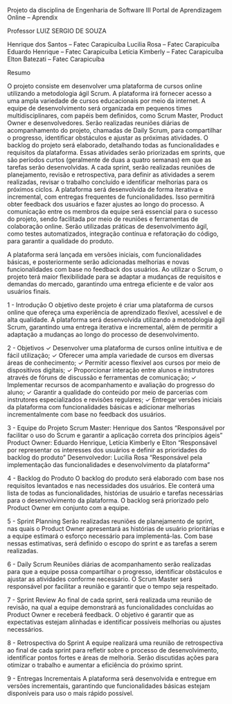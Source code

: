 Projeto da disciplina de Engenharia de Software III
Portal de Aprendizagem Online – Aprendix

Professor LUIZ SERGIO DE SOUZA

Henrique dos Santos – Fatec Carapicuíba
Lucilia Rosa – Fatec Carapicuíba
Eduardo Henrique – Fatec Carapicuíba
Letícia Kimberly – Fatec Carapicuíba
Elton Batezati – Fatec Carapicuíba

Resumo

O projeto consiste em desenvolver uma plataforma de cursos online utilizando a metodologia ágil Scrum. A plataforma irá fornecer acesso a uma ampla variedade de cursos educacionais por meio da internet. A equipe de desenvolvimento será organizada em pequenos times multidisciplinares, com papéis bem definidos, como Scrum Master, Product Owner e desenvolvedores.
Serão realizadas reuniões diárias de acompanhamento do projeto, chamadas de Daily Scrum, para compartilhar o progresso, identificar obstáculos e ajustar as próximas atividades. O backlog do projeto será elaborado, detalhando todas as funcionalidades e requisitos da plataforma. Essas atividades serão priorizadas em sprints, que são períodos curtos (geralmente de duas a quatro semanas) em que as tarefas serão desenvolvidas. A cada sprint, serão realizadas reuniões de planejamento, revisão e retrospectiva, para definir as atividades a serem realizadas, revisar o trabalho concluído e identificar melhorias para os próximos ciclos.
A plataforma será desenvolvida de forma iterativa e incremental, com entregas frequentes de funcionalidades. Isso permitirá obter feedback dos usuários e fazer ajustes ao longo do processo. A comunicação entre os membros da equipe será
essencial para o sucesso do projeto, sendo facilitada por meio de reuniões e ferramentas de colaboração online. Serão utilizadas práticas de desenvolvimento ágil, como testes automatizados, integração contínua e refatoração do código, para garantir a qualidade do produto.

A plataforma será lançada em versões iniciais, com funcionalidades básicas, e posteriormente serão adicionadas melhorias e novas funcionalidades com base no feedback dos usuários. Ao utilizar o Scrum, o projeto terá maior flexibilidade para se adaptar a mudanças de requisitos e demandas do mercado, garantindo uma entrega eficiente e de valor aos usuários finais.

1 - Introdução
O objetivo deste projeto é criar uma plataforma de cursos online que ofereça uma experiência de aprendizado flexível, acessível e de alta qualidade. A plataforma será desenvolvida utilizando a metodologia ágil Scrum, garantindo uma entrega iterativa e incremental, além de permitir a adaptação a mudanças ao longo do processo de desenvolvimento.

2 - Objetivos
✓ Desenvolver uma plataforma de cursos online intuitiva e de fácil utilização;
✓ Oferecer uma ampla variedade de cursos em diversas áreas de conhecimento;
✓ Permitir acesso flexível aos cursos por meio de dispositivos digitais;
✓ Proporcionar interação entre alunos e instrutores através de fóruns de discussão e ferramentas de comunicação;
✓ Implementar recursos de acompanhamento e avaliação do progresso do aluno;
✓ Garantir a qualidade do conteúdo por meio de parcerias com instrutores especializados e revisões regulares;
✓ Entregar versões iniciais da plataforma com funcionalidades básicas e adicionar melhorias incrementalmente com base no feedback dos usuários.

3 - Equipe do Projeto
Scrum Master: Henrique dos Santos
“Responsável por facilitar o uso do Scrum e garantir a aplicação correta dos princípios ágeis”
Product Owner: Eduardo Henrique, Letícia Kimberly e Elton
“Responsável por representar os interesses dos usuários e definir as prioridades do backlog do produto”
Desenvolvedor: Lucilia Rosa
“Responsável pela implementação das funcionalidades e desenvolvimento da plataforma”

4 - Backlog do Produto
O backlog do produto será elaborado com base nos requisitos levantados e nas necessidades dos usuários. Ele conterá uma lista de todas as funcionalidades, histórias de usuário e tarefas necessárias para o desenvolvimento da plataforma. O backlog será priorizado pelo Product Owner em conjunto com a equipe.

5 - Sprint Planning
Serão realizadas reuniões de planejamento de sprint, nas quais o Product Owner apresentará as histórias de usuário prioritárias e a equipe estimará o esforço necessário para implementá-las. Com base nessas estimativas, será definido o escopo do sprint e as tarefas a serem realizadas.

6 - Daily Scrum
Reuniões diárias de acompanhamento serão realizadas para que a equipe possa compartilhar o progresso, identificar obstáculos e ajustar as atividades conforme necessário. O Scrum Master será responsável por facilitar a reunião e garantir que o tempo seja respeitado.

7 - Sprint Review
Ao final de cada sprint, será realizada uma reunião de revisão, na qual a equipe demonstrará as funcionalidades concluídas ao Product Owner e receberá feedback. O objetivo é garantir que as expectativas estejam alinhadas e identificar possíveis melhorias ou ajustes necessários.

8 - Retrospectiva do Sprint
A equipe realizará uma reunião de retrospectiva ao final de cada sprint para refletir sobre o processo de desenvolvimento, identificar pontos fortes e
áreas de melhoria. Serão discutidas ações para otimizar o trabalho e aumentar a eficiência do próximo sprint.

9 - Entregas Incrementais
A plataforma será desenvolvida e entregue em versões incrementais, garantindo que funcionalidades básicas estejam disponíveis para uso o mais rápido possível.













